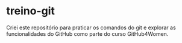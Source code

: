 # treino-git
Criei este repositório para praticar os comandos do git e explorar as funcionalidades do GitHub como parte do curso GitHub4Women.

